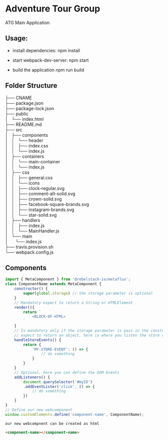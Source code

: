 # Adventure Tour Group

ATG Main Application

## Usage:

* install dependencies:
npm install

* start webpack-dev-server:
npm start

* build the application
npm run build


## Folder Structure
├── CNAME  
├── package.json  
├── package-lock.json  
├── public  
│   └── index.html  
├── README.md  
├── src  
│   ├── components  
│   │   └── header  
│   │       ├── index.css  
│   │       └── index.js  
│   ├── containers  
│   │   └── main-container  
│   │       └── index.js  
│   ├── css  
│   │   ├── general.css  
│   │   └── icons  
│   │       ├── clock-regular.svg  
│   │       ├── comment-alt-solid.svg  
│   │       ├── crown-solid.svg  
│   │       ├── facebook-square-brands.svg  
│   │       ├── instagram-brands.svg  
│   │       └── star-solid.svg  
│   ├── handlers  
│   │   ├── index.js  
│   │   └── MainHandler.js  
│   └── main  
│       └── index.js  
├── travis.provision.sh  
└── webpack.config.js  

## Components
```js
import { MetaComponent } from '@rebelstack-io/metaflux';
class ComponentName extends MetaComponent {
    constructor() {
        super(global.storage) // the storage parameter is optional
    }
    // Mandatory expect to return a String or HTMLElement
    render(){
        return `
            <BLOCK-OF-HTML>
        `
    }
    // Is mandatory only if the storage parameter is pass in the constructor
    // expect to return an object, here is where you listen the store changes
    handleStoreEvents() {
        return {
            'MY-STORE-EVENT': () => {
                // do something
            }
        }
    }
    // Optional, here you can define the DOM Events
    addListeners() {
        document.querySelector('#myID')
        .addEventLister('click', () => {
            // do something
        })
    }
}
// Define our new webcomponent
window.customElements.define('component-name', ComponentName);
```
    our new webcompnent can be created as html
```html
<component-name></component-name>
```